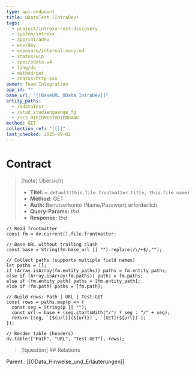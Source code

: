 ```yaml
---
type: api-endpoint
title: ODataTest (IntraDev)
tags:
  - project/intrexx-rest-discovery
  - system/intrexx
  - app/intradev
  - env/dev
  - exposure/internal-nonprod
  - status/wip
  - spec/odata-v4
  - lang/de
  - method/get
  - status/http-5xx
owner: Team Integration
app_id: ""
base_url: "[[BaseURL_OData_IntraDev]]"
entity_paths:
  - /OdataTest
  - /stud_studiengaenge_fg
  - /SCS_HISIONESTUDIENGANG
method: GET
collection_ref: "[[]]"
last_checked: 2025-09-02
---
```




# Contract

> [!note] Übersicht
> - **Titel:** `= default(this.file.frontmatter.title, this.file.name)`
> - **Method:** GET
> - **Auth:** Benutzerkonto (Name/Passwort) erforderlich
> - **Query-Params:** _tbd_
> - **Response:** _tbd_



```dataviewjs
// Read frontmatter
const fm = dv.current().file.frontmatter;

// Base URL without trailing slash
const base = String(fm.base_url || "").replace(/\/+$/,"");

// Collect paths (supports multiple field names)
let paths = [];
if (Array.isArray(fm.entity_paths)) paths = fm.entity_paths;
else if (Array.isArray(fm.paths)) paths = fm.paths;
else if (fm.entity_path) paths = [fm.entity_path];
else if (fm.path) paths = [fm.path];

// Build rows: Path | URL | Test-GET
const rows = paths.map(p => {
  const seg = String(p || "");
  const url = base + (seg.startsWith("/") ? seg : "/" + seg);
  return [seg, `[${url}](${url})`, `[GET](${url})`];
});

// Render table (headers)
dv.table(["Path", "URL", "Test-GET"], rows);
```

> [!question] ## Relations

Parent:: [[OData_Hinweise_und_Erläuterungen]]